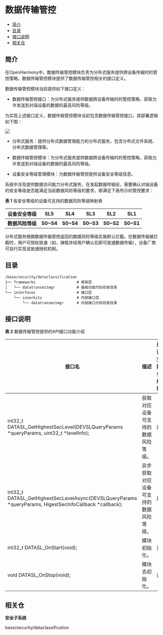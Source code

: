 # 数据传输管控<a name="ZH-CN_TOPIC_0000001150002727"></a>

-   [简介](#section11660541593)
-   [目录](#section161941989596)
-   [接口说明](#section1312121216216)
-   [相关仓](#section1371113476307)

## 简介<a name="section11660541593"></a>

在OpenHarmony中，数据传输管控模块负责为分布式服务提供跨设备传输时的管控策略。数据传输管控模块提供了数据传输管控相关的接口定义。

数据传输管控模块当前提供如下接口定义：

-   数据传输管控接口：为分布式服务提供数据跨设备传输时的管控策略，获取允许发送到对端设备的数据的最高风险等级。

为实现上述接口定义，数据传输管控模块当前包含数据传输管控接口，其部署逻辑如下图：

![](figures/dataclassification_zh.png)

-   分布式服务：提供分布式数据管理能力的分布式服务，包含分布式文件系统、分布式数据管理等。

-   数据传输管控模块：为分布式服务提供数据跨设备传输时的管控策略，获取允许发送到对端设备的数据的最高风险等级。

-   设备安全等级管理模块：为数据传输管控提供设备安全等级信息。

系统中涉及提供数据访问能力分布式服务，在发起数据传输前，需要确认对端设备的安全等级是否能满足当前数据风险等级的要求，即满足下表所示的管控要求：

**表 1**  各安全等级的设备可支持的数据风险等级映射表

| **设备安全等级** | **SL5**   | **SL4**   | **SL3**   | **SL2**   | **SL1**   |
| ---------------- | --------- | --------- | --------- | --------- | --------- |
| **数据风险等级** | **S0~S4** | **S0~S4** | **S0~S3** | **S0~S2** | **S0~S1** |

分布式服务根据数据传输管控返回的数据风险等级实施默认拦截。在数据传输被拦截时，用户可授权放通（如，弹框并经用户确认后即可放通数据传输），设备厂商可自行实现该放通授权机制。


## 目录<a name="section161941989596"></a>

```
/base/security/dataclassification
├── frameworks                   # 框架层
│   └── datatransmitmgr          # 基础功能代码存放目录
└── interfaces                   # 接口层
    └── innerkits                # 内部接口层
        └── datatransmitmgr      # 内部接口代码存放目录
```

## 接口说明<a name="section1312121216216"></a>

**表 2**  数据传输管控提供的API接口功能介绍

| 接口名                                                       | 描述                                   | 是否支持多线程     |
| ------------------------------------------------------------ | -------------------------------------- | ---------------  |
| int32_t DATASL_GetHighestSecLevel(DEVSLQueryParams *queryParams, uint32_t *levelInfo); | 获取对应设备可支持的数据风险等级。   | 是 |
| int32_t DATASL_GetHighestSecLevelAsync(DEVSLQueryParams *queryParams, HigestSecInfoCallback *callback); | 异步获取对应设备可支持的数据风险等级。  | 是 |
| int32_t DATASL_OnStart(void);                                | 模块初始化。           | 否 |
| void DATASL_OnStop(void);                                    | 模块去初始化。          | 否 |




## 相关仓<a name="section1371113476307"></a>

**安全子系统**

base/security/dataclassification

